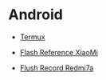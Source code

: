 # Android
- [Termux](diy/android/Termux.md)

- [Flash Reference XiaoMi](diy/android/Flash-Reference-XiaoMi.md)

- [Flush Record Redmi7a](diy/android/Flush-Record-Redmi7a.md)
